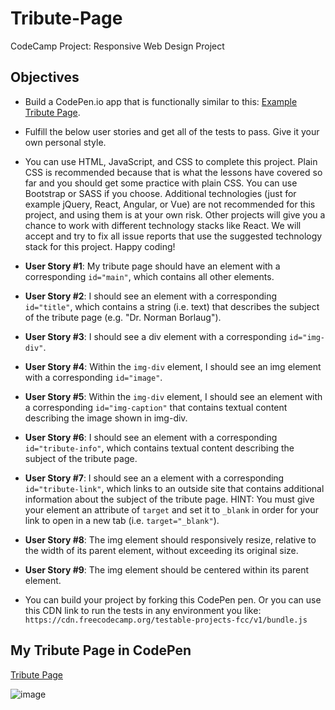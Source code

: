 # Tribute-Page
CodeCamp Project: Responsive Web Design Project

## Objectives
- Build a CodePen.io app that is functionally similar to this: [Example Tribute Page](https://codepen.io/freeCodeCamp/full/zNqgVx).

- Fulfill the below user stories and get all of the tests to pass. Give it your own personal style.

- You can use HTML, JavaScript, and CSS to complete this project. Plain CSS is recommended because that is what the lessons have covered so far and you should get some practice with plain CSS. You can use Bootstrap or SASS if you choose. Additional technologies (just for example jQuery, React, Angular, or Vue) are not recommended for this project, and using them is at your own risk. Other projects will give you a chance to work with different technology stacks like React. We will accept and try to fix all issue reports that use the suggested technology stack for this project. Happy coding!

- **User Story #1**: My tribute page should have an element with a corresponding `id="main"`, which contains all other elements.

- **User Story #2**: I should see an element with a corresponding `id="title"`, which contains a string (i.e. text) that describes the subject of the tribute page (e.g. "Dr. Norman Borlaug").

- **User Story #3**: I should see a div element with a corresponding `id="img-div"`.

- **User Story #4**: Within the `img-div` element, I should see an img element with a corresponding `id="image"`.

- **User Story #5**: Within the `img-div` element, I should see an element with a corresponding `id="img-caption"` that contains textual content describing the image shown in img-div.

- **User Story #6**: I should see an element with a corresponding `id="tribute-info"`, which contains textual content describing the subject of the tribute page.

- **User Story #7**: I should see an a element with a corresponding `id="tribute-link"`, which links to an outside site that contains additional information about the subject of the tribute page. HINT: You must give your element an attribute of `target` and set it to `_blank` in order for your link to open in a new tab (i.e. `target="_blank"`).

- **User Story #8**: The img element should responsively resize, relative to the width of its parent element, without exceeding its original size.

- **User Story #9**: The img element should be centered within its parent element.

- You can build your project by forking this CodePen pen. Or you can use this CDN link to run the tests in any environment you like: `https://cdn.freecodecamp.org/testable-projects-fcc/v1/bundle.js`

## My Tribute Page in CodePen
[Tribute Page](https://codepen.io/develop1101/pen/qJadqm)

![image](https://user-images.githubusercontent.com/43621205/47172015-49ef7980-d2d8-11e8-8ccb-7463d5786388.png)
